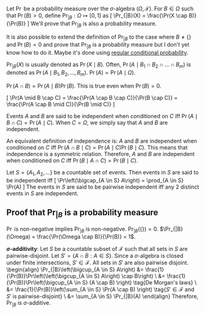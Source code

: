 Let $\Pr$ be a probability measure over the $\sigma$-algebra $(\Omega, \mathcal{F})$.
For $B \in \Omega$ such that $\Pr(B) > 0$, define $\Pr_{|B}: \Omega \mapsto [0, 1]$ as
\[ \Pr_{|B}(X) = \frac{\Pr(X \cap B)}{\Pr(B)} \]
We'll prove that $\Pr_{|B}$ is also a probability measure.

It is also possible to extend the definition of $\Pr_{|B}$
to the case where $B \neq \{\}$ and $\Pr(B) = 0$ and prove that $\Pr_{|B}$ is a probability measure
but <span class="text-danger">I don't yet know how to do it</span>.
Maybe it's done using
<a href="https://en.wikipedia.org/wiki/Regular_conditional_probability">
regular conditional probability</a>.

$\Pr_{|B}(X)$ is usually denoted as $\Pr(X \mid B)$.
Often, $\Pr(A \mid B_1 \cap B_2 \cap \ldots \cap B_m)$ is denoted as $\Pr(A \mid B_1, B_2, \ldots, B_m)$.
$\Pr(A) = \Pr(A \mid \Omega)$.

$\Pr(A \cap B) = \Pr(A \mid B) \Pr(B)$. This is true even when $\Pr(B) = 0$.

\[ \Pr(A \mid B \cap C) = \frac{\Pr(A \cap B \cap C)}{\Pr(B \cap C)}
= \frac{\Pr(A \cap B \mid C)}{\Pr(B \mid C)} \]

Events $A$ and $B$ are said to be independent
when conditioned on $C$ iff $\Pr(A \mid B \cap C) = \Pr(A \mid C)$.
When $C = \Omega$, we simply say that $A$ and $B$ are independent.

An equivalent definition of independence is:
$A$ and $B$ are independent when conditioned on $C$ iff $\Pr(A \cap B \mid C) = \Pr(A \mid C)\Pr(B \mid C)$.
This means that independence is a symmetric relation.
Therefore, $A$ and $B$ are independent when conditioned on $C$
iff $\Pr(B \mid A \cap C) = \Pr(B \mid C)$.

Let $S = \{A_1, A_2, \ldots\}$ be a countable set of events.
Then events in $S$ are said to be independent iff
\[ \Pr\left(\bigcap_{A \in S} A\right) = \prod_{A \in S} \Pr(A) \]
The events in $S$ are said to be pairwise independent iff
any 2 distinct events in $S$ are independent.

## Proof that $\Pr_{|B}$ is a probability measure

$\Pr$ is non-negative implies $\Pr_{|B}$ is non-negative.
$\Pr_{|B}({\{\}}) = 0$.
$\Pr_{|B}(\Omega) = \frac{\Pr(\Omega \cap B)}{\Pr(B)} = 1$.

**$\sigma$-additivity**:
Let $S$ be a countable subset of $\mathcal{F}$ such that
all sets in $S$ are pairwise-disjoint. Let $S' = \{A \cap B: A \in S\}$.
Since a $\sigma$-algebra is closed under finite intersections, $S' \in \mathcal{F}$.
All sets in $S'$ are also pairwise disjoint.
\begin{align}
\Pr_{|B}\left(\bigcup_{A \in S} A\right)
&= \frac{1}{\Pr(B)}\Pr\left(\left(\bigcup_{A \in S} A\right) \cap B\right)
\\ &= \frac{1}{\Pr(B)}\Pr\left(\bigcup_{A \in S} (A \cap B) \right)
\tag{De Morgan's laws}
\\ &= \frac{1}{\Pr(B)}\left(\sum_{A \in S} \Pr(A \cap B) \right)
\tag{$S' \in \mathcal{F}$ and $S'$ is pairwise-disjoint}
\\ &= \sum_{A \in S} \Pr_{|B}(A)
\end{align}
Therefore, $\Pr_{|B}$ is $\sigma$-additive.
